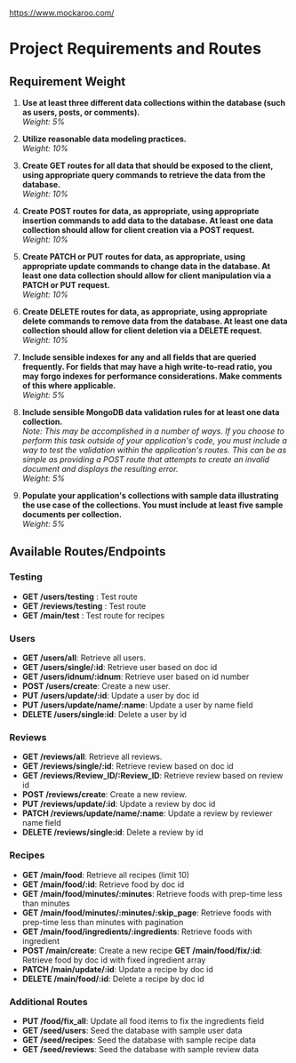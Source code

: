 https://www.mockaroo.com/


# Project Requirements and Routes

## Requirement Weight

1. **Use at least three different data collections within the database (such as users, posts, or comments).**  
   *Weight: 5%*

2. **Utilize reasonable data modeling practices.**  
   *Weight: 10%*

3. **Create GET routes for all data that should be exposed to the client, using appropriate query commands to retrieve the data from the database.**  
   *Weight: 10%*

4. **Create POST routes for data, as appropriate, using appropriate insertion commands to add data to the database. At least one data collection should allow for client creation via a POST request.**  
   *Weight: 10%*

5. **Create PATCH or PUT routes for data, as appropriate, using appropriate update commands to change data in the database. At least one data collection should allow for client manipulation via a PATCH or PUT request.**  
   *Weight: 10%*

6. **Create DELETE routes for data, as appropriate, using appropriate delete commands to remove data from the database. At least one data collection should allow for client deletion via a DELETE request.**  
   *Weight: 10%*

7. **Include sensible indexes for any and all fields that are queried frequently. For fields that may have a high write-to-read ratio, you may forgo indexes for performance considerations. Make comments of this where applicable.**  
   *Weight: 5%*

8. **Include sensible MongoDB data validation rules for at least one data collection.**  
   *Note: This may be accomplished in a number of ways. If you choose to perform this task outside of your application's code, you must include a way to test the validation within the application's routes. This can be as simple as providing a POST route that attempts to create an invalid document and displays the resulting error.*  
   *Weight: 5%*

9. **Populate your application's collections with sample data illustrating the use case of the collections. You must include at least five sample documents per collection.**  
   *Weight: 5%*

## Available Routes/Endpoints

### Testing
- **GET /users/testing** : Test route
- **GET /reviews/testing** : Test route
- **GET /main/test** : Test route for recipes

### Users
- **GET /users/all**: Retrieve all users.
- **GET /users/single/:id**: Retrieve user based on doc id
- **GET /users/idnum/:idnum**: Retrieve user based on id number
- **POST /users/create**: Create a new user.
- **PUT /users/update/:id**: Update a user by doc id
- **PUT /users/update/name/:name**: Update a user by name field
- **DELETE /users/single:id**: Delete a user by id

### Reviews
- **GET /reviews/all**: Retrieve all reviews.
- **GET /reviews/single/:id**: Retrieve review based on doc id
- **GET /reviews/Review_ID/:Review_ID**: Retrieve review based on review id
- **POST /reviews/create**: Create a new review.
- **PUT /reviews/update/:id**: Update a review by doc id
- **PATCH /reviews/update/name/:name**: Update a review by reviewer name field
- **DELETE /reviews/single:id**: Delete a review by id

### Recipes
- **GET /main/food**: Retrieve all recipes (limit 10)
- **GET /main/food/:id**: Retrieve food by doc id
- **GET /main/food/minutes/:minutes**: Retrieve foods with prep-time less than minutes
- **GET /main/food/minutes/:minutes/:skip_page**: Retrieve foods with prep-time less than minutes with pagination
- **GET /main/food/ingredients/:ingredients**: Retrieve foods with ingredient
- **POST /main/create**: Create a new recipe
 **GET /main/food/fix/:id**: Retrieve food by doc id with fixed ingredient array
- **PATCH /main/update/:id**: Update a recipe by doc id
- **DELETE /main/food/:id**: Delete a recipe by doc id



### Additional Routes
- **PUT /food/fix_all**: Update all food items to fix the ingredients field
- **GET /seed/users**: Seed the database with sample user data
- **GET /seed/recipes**: Seed the database with sample recipe data
- **GET /seed/reviews**: Seed the database with sample review data